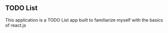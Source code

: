 ## TODO List

This application is a TODO List app built to familiarize myself with the basics of react.js
